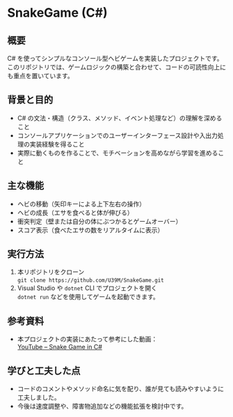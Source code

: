 # SnakeGame (C#)

## 概要
C# を使ってシンプルなコンソール型ヘビゲームを実装したプロジェクトです。  
このリポジトリでは、ゲームロジックの構築と合わせて、コードの可読性向上にも重点を置いています。

## 背景と目的
- C# の文法・構造（クラス、メソッド、イベント処理など）の理解を深めること
- コンソールアプリケーションでのユーザーインターフェース設計や入出力処理の実装経験を得ること
- 実際に動くものを作ることで、モチベーションを高めながら学習を進めること

## 主な機能
- ヘビの移動（矢印キーによる上下左右の操作）
- ヘビの成長（エサを食べると体が伸びる）
- 衝突判定（壁または自分の体にぶつかるとゲームオーバー）
- スコア表示（食べたエサの数をリアルタイムに表示）

## 実行方法
1. 本リポジトリをクローン  
   `git clone https://github.com/U39M/SnakeGame.git`
2. Visual Studio や `dotnet` CLI でプロジェクトを開く  
   `dotnet run` などを使用してゲームを起動できます。

## 参考資料
- 本プロジェクトの実装にあたって参考にした動画：  
  [YouTube – Snake Game in C#](https://youtu.be/uzAXxFBbVoE?si=76_ECgoDuPQXZhaI)

## 学びと工夫した点
- コードのコメントやメソッド命名に気を配り、誰が見ても読みやすいように工夫しました。
- 今後は速度調整や、障害物追加などの機能拡張を検討中です。
